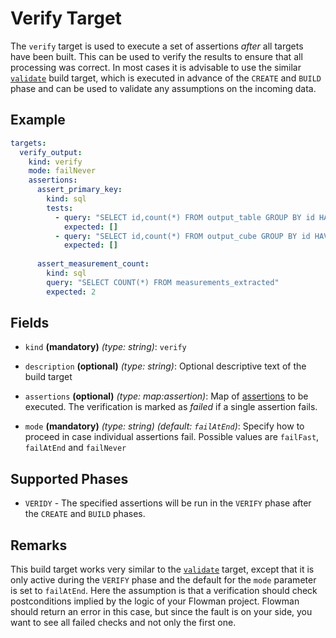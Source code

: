# Verify Target

The `verify` target is used to execute a set of assertions *after* all targets have been built. This can be used to
verify the results to ensure that all processing was correct. In most cases it is advisable to use the similar 
[`validate`](validate.md) build target, which is executed in advance of the `CREATE` and `BUILD` phase and can be
used to validate any assumptions on the incoming data.

## Example

```yaml
targets:
  verify_output:
    kind: verify
    mode: failNever
    assertions:
      assert_primary_key:
        kind: sql
        tests:
          - query: "SELECT id,count(*) FROM output_table GROUP BY id HAVING count(*) > 0"
            expected: []
          - query: "SELECT id,count(*) FROM output_cube GROUP BY id HAVING count(*) > 0"
            expected: []
      
      assert_measurement_count:
        kind: sql
        query: "SELECT COUNT(*) FROM measurements_extracted"
        expected: 2
```

## Fields

* `kind` **(mandatory)** *(type: string)*: `verify`

* `description` **(optional)** *(type: string)*:
  Optional descriptive text of the build target

* `assertions` **(optional)** *(type: map:assertion)*:
  Map of [assertions](../assertion/index.md) to be executed. The verification is marked as *failed* if a single
  assertion fails.

* `mode`  **(mandatory)** *(type: string)* *(default: `failAtEnd`)*:
  Specify how to proceed in case individual assertions fail. Possible values are `failFast`, `failAtEnd` and `failNever`


## Supported Phases
* `VERIDY` - The specified assertions will be run in the `VERIFY` phase after the `CREATE` and `BUILD` phases.


## Remarks

This build target works very similar to the [`validate`](validate.md) target, except that it is only active during the
`VERIFY` phase and the default for the `mode` parameter is set to `failAtEnd`. Here the assumption is that a verification
should check postconditions implied by the logic of your Flowman project. Flowman should return an error in this case,
but since the fault is on your side, you want to see all failed checks and not only the first one.
